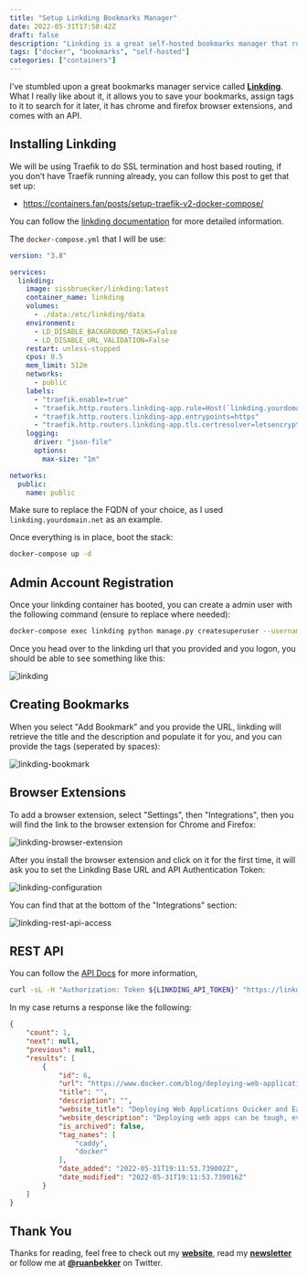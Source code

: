 ```yaml
---
title: "Setup Linkding Bookmarks Manager"
date: 2022-05-31T17:58:42Z
draft: false
description: "Linkding is a great self-hosted bookmarks manager that runs on Docker"
tags: ["docker", "bookmarks", "self-hosted"]
categories: ["containers"]
---
```


I've stumbled upon a great bookmarks manager service called **[Linkding](https://github.com/sissbruecker/linkding/blob/master/README.md)**. What I really like about it, it allows you to save your bookmarks, assign tags to it to search for it later, it has chrome and firefox browser extensions, and comes with an API.

## Installing Linkding

We will be using Traefik to do SSL termination and host based routing, if you don’t have Traefik running already, you can follow this post to get that set up:

- https://containers.fan/posts/setup-traefik-v2-docker-compose/

You can follow the [linkding documentation](https://github.com/sissbruecker/linkding/blob/master/README.md) for more detailed information.

The `docker-compose.yml` that I will be use:

```yaml
version: "3.8"

services:
  linkding:
    image: sissbruecker/linkding:latest
    container_name: linkding
    volumes:
      - ./data:/etc/linkding/data
    environment:
      - LD_DISABLE_BACKGROUND_TASKS=False
      - LD_DISABLE_URL_VALIDATION=False
    restart: unless-stopped
    cpus: 0.5
    mem_limit: 512m
    networks:
      - public
    labels:
      - "traefik.enable=true"
      - "traefik.http.routers.linkding-app.rule=Host(`linkding.yourdomain.net`)"
      - "traefik.http.routers.linkding-app.entrypoints=https"
      - "traefik.http.routers.linkding-app.tls.certresolver=letsencrypt"
    logging:
      driver: "json-file"
      options:
        max-size: "1m"

networks:
  public:
    name: public
```

Make sure to replace the FQDN of your choice, as I used `linkding.yourdomain.net` as an example.

Once everything is in place, boot the stack:

```bash
docker-compose up -d
```

## Admin Account Registration

Once your linkding container has booted, you can create a admin user with the following command (ensure to replace where needed):

```bash
docker-compose exec linkding python manage.py createsuperuser --username=admin --email=root@localhost
```

Once you head over to the linkding url that you provided and you logon, you should be able to see something like this:

![linkding](https://user-images.githubusercontent.com/567298/171265323-2b23515f-8535-4c89-a195-6ab9b63eab68.png)

## Creating Bookmarks

When you select "Add Bookmark" and you provide the URL, linkding will retrieve the title and the description and populate it for you, and you can provide the tags (seperated by spaces):

![linkding-bookmark](https://user-images.githubusercontent.com/567298/171266278-ab31afc0-4aca-48fc-9795-4d49ae9b3508.png)

## Browser Extensions

To add a browser extension, select "Settings", then "Integrations", then you will find the link to the browser extension for Chrome and Firefox:

![linkding-browser-extension](https://user-images.githubusercontent.com/567298/171266713-3e2b2e5d-2ff0-43be-9713-5dd69a15d0cd.png)

After you install the browser extension and click on it for the first time, it will ask you to set the Linkding Base URL and API Authentication Token:

![linkding-configuration](https://user-images.githubusercontent.com/567298/171267455-123cad06-3758-4991-bb7e-40dc43a62996.png)

You can find that at the bottom of the "Integrations" section:

![linkding-rest-api-access](https://user-images.githubusercontent.com/567298/171269639-45e65ab0-b413-4879-9c8f-0b82f5884096.png)

## REST API

You can follow the [API Docs](https://github.com/sissbruecker/linkding/blob/master/docs/API.md) for more information, 

```bash
curl -sL -H "Authorization: Token ${LINKDING_API_TOKEN}" "https://linkding.${DOMAIN}/api/bookmarks?q=docker" | python3 -m json.tool
```

In my case returns a response like the following:

```json
{
    "count": 1,
    "next": null,
    "previous": null,
    "results": [
        {
            "id": 6,
            "url": "https://www.docker.com/blog/deploying-web-applications-quicker-and-easier-with-caddy-2/",
            "title": "",
            "description": "",
            "website_title": "Deploying Web Applications Quicker and Easier with Caddy 2 - Docker",
            "website_description": "Deploying web apps can be tough, even with leading server technologies. Learn how you can use Caddy 2 and Docker simplify this process.",
            "is_archived": false,
            "tag_names": [
                "caddy",
                "docker"
            ],
            "date_added": "2022-05-31T19:11:53.739002Z",
            "date_modified": "2022-05-31T19:11:53.739016Z"
        }
    ]
}
```

## Thank You

Thanks for reading, feel free to check out my **[website](https://ruan.dev)**, read my **[newsletter](http://digests.ruanbekker.com/?via=ruanbekker-blog)** or follow me at **[@ruanbekker](https://twitter.com/ruanbekker)** on Twitter.

